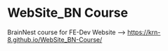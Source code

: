 # WebSite_BN Course
 
BrainNest course for FE-Dev
Website --> https://krn-8.github.io/WebSite_BN-Course/
